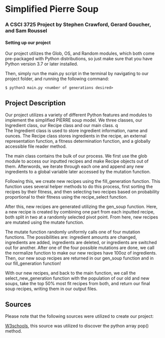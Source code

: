 # Simplified Pierre Soup

### A CSCI 3725 Project by Stephen Crawford, Gerard Goucher, and Sam Roussel

#### Setting up our project

Our project utilizes the Glob, OS, and Random modules, which both come pre-packaged with Python distributions, 
so just make sure that you have Python version 3.7 or later installed.

Then, simply run the main.py script in the terminal by navigating to our project folder,
and running the following command:

    $ python3 main.py <number of generations desired>
    
 ## Project Description
 
 Our project utilizes a variety of different Python features and modules to 
 implement the simplified PIERRE soup model. We three classes, our Ingredient class, our Recipe class and our main
 class. 
 q  
 The Ingredient class is used to store ingredient information, name and ounces. The Recipe class stores ingredients in 
 the recipe, an external representation function, a fitness determination function, and a globally accessible file
 reader method.
 
 The main class contains the bulk of our process. We first use the glob module to access our inputted recipes and make 
 Recipe objects out of them. Afterwords, we iterate through each one and append any new ingredients to a global variable 
 later accessed by the mutation function. 
 
 Following this, we create new recipes using the fill_generation function. This function uses several helper methods to 
 do this process, first sorting the recipes by their fitness, and then selecting two recipes based on probability
 proportional to their fitness using the recipe_select function.
 
 After this, new recipes are generated utilizing the gen_soup function. Here, a new recipe is created by combining one 
 part from each inputted recipe, both split in two at a randomly selected pivot point. From here, new recipes are mutated
 using the mutate function.
 
 The mutate function randomly uniformly calls one of four mutation functions. The possibilities are: ingredient amounts 
 are changed, ingredients are added, ingredients are deleted, or ingredients are switched out for another. 
 After one of the four possible mutations are done, we call the normalize function to make our new recipes have 100oz of
 ingredients. Then, our new soup recipes are returned in our gen_soup function and in our fill_generation function!
 
 With our new recipes, and back to the main function, we call the select_new_generation function with the population of 
 our old and new soups, take the top 50% most fit recipes from both, and return our final soup recipes, writing them in
 our output files.  
    
 ## Sources
 
 Please note that the following sources were utilized to create our project:
 
 [W3schools](https://www.w3schools.com/python/ref_dictionary_pop.asp#:~:text=The%20pop()%20method%20removes,()%20method%2C%20see%20example%20below.),
 this source was utilized to discover the python array pop() method.
 
 